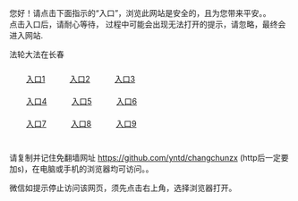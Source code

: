 您好！请点击下面指示的“入口”，浏览此网站是安全的，且为您带来平安。。 <br/>
点击入口后，请耐心等待， 过程中可能会出现无法打开的提示，请忽略，最终会进入网站. </br>

法轮大法在长春<br/>
<div style="padding:10px"><a style="margin:20px" target="_blank" href="https://d1xb0iv7g12951.cloudfront.net/2Qpsp?mxikbye" id="ccLink1" rel="nofollow">入口1</a> <a target="_blank" style="margin:20px" href="https://d1lqs0qwuqhn8v.cloudfront.net/2Qpsp?xhkuuhjo" id="ccLink2" rel="nofollow">入口2</a> <a style="margin:20px" target="_blank" href="https://d3bjwfssv5al0r.cloudfront.net/2Qpsp?dywuhfnk" id="ccLink3" rel="nofollow">入口3</a></div>

<div style="padding:10px" ><a style="margin:20px" target="_blank" href="https://d1xb0iv7g12951.cloudfront.net/2Qpsp?mxikbye" id="ccLink4" rel="nofollow">入口4</a> <a style="margin:20px" href="https://d1lqs0qwuqhn8v.cloudfront.net/2Qpsp?xhkuuhjo" target="_blank" id="ccLink5" rel="nofollow">入口5</a> <a style="margin:20px" href="https://d3bjwfssv5al0r.cloudfront.net/2Qpsp?dywuhfnk" target="_blank" id="ccLink6" rel="nofollow">入口6</a></div>

<div style="padding:10px"><a style="margin:20px" target="_blank" href="https://d1xb0iv7g12951.cloudfront.net/2Qpsp?mxikbye" id="ccLink7" rel="nofollow">入口7</a> <a style="margin:20px" href="https://d1lqs0qwuqhn8v.cloudfront.net/2Qpsp?xhkuuhjo" target="_blank" id="ccLink8" rel="nofollow">入口8</a> <a style="margin:20px" target="_blank" href="https://d3bjwfssv5al0r.cloudfront.net/2Qpsp?dywuhfnk" id="ccLink9" rel="nofollow">入口9</a></div>

<br/>



请复制并记住免翻墙网址 https://github.com/yntd/changchunzx (http后一定要加s)，在电脑或手机的浏览器均可访问。。<br/>

微信如提示停止访问该网页，须先点击右上角，选择浏览器打开。
